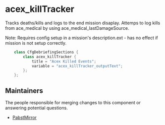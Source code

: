 acex_killTracker
============

Tracks deaths/kills and logs to the end mission disaplay. Attemps to log kills from ace_medical by using ace_medical_lastDamageSource.

Note: Requires config setup in a mission's description.ext - has no effect if mission is not setup correctly.

```powershell
    class CfgDebriefingSections {
        class acex_killTracker {
            title = "Acex Killed Events";
            variable = "acex_killTracker_outputText";
        };
    };
```

## Maintainers

The people responsible for merging changes to this component or answering potential questions.

- [PabstMirror](https://github.com/PabstMirror)
